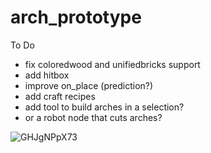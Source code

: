 # arch_prototype
 
To Do
- fix coloredwood and unifiedbricks support
- add hitbox
- improve on_place (prediction?)
- add craft recipes
- add tool to build arches in a selection?
- or a robot node that cuts arches?

![GHJgNPpX73](https://github.com/Lemente/arch_prototype/assets/27686967/70df5eb2-5db6-4832-9d3e-babbc7387234)
